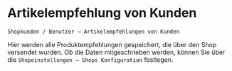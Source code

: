 # Artikelempfehlung von Kunden

```text
Shopkunden / Benutzer → Artikelempfehlungen von Kunden
```

Hier werden alle Produktempfehlungen gespeichert, die über den Shop versendet wurden. Ob die Daten mitgeschrieben werden, können Sie über die `Shopeinstellungen → Shops Konfiguration` festlegen.

